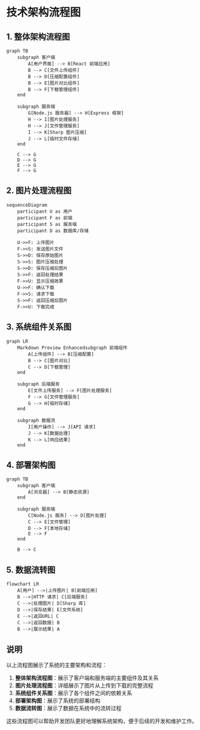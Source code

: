 # 技术架构流程图

## 1. 整体架构流程图

```mermaid
graph TB
    subgraph 客户端
        A[用户界面] --> B[React 前端应用]
        B --> C[文件上传组件]
        B --> D[压缩配置组件]
        B --> E[图片对比组件]
        B --> F[下载管理组件]
    end

    subgraph 服务端
        G[Node.js 服务器] --> H[Express 框架]
        H --> I[图片处理服务]
        H --> J[文件管理服务]
        I --> K[Sharp 图片压缩]
        J --> L[临时文件存储]
    end

    C --> G
    D --> G
    E --> G
    F --> G
```

## 2. 图片处理流程图

```mermaid
sequenceDiagram
    participant U as 用户
    participant F as 前端
    participant S as 服务端
    participant D as 数据库/存储

    U->>F: 上传图片
    F->>S: 发送图片文件
    S->>D: 保存原始图片
    S->>S: 图片压缩处理
    S->>D: 保存压缩后图片
    S->>F: 返回处理结果
    F->>U: 显示压缩效果
    U->>F: 确认下载
    F->>S: 请求下载
    S->>F: 返回压缩后图片
    F->>U: 下载完成
```

## 3. 系统组件关系图

```mermaid
graph LR
    Markdown Preview Enhancedsubgraph 前端组件
        A[上传组件] --> B[压缩配置]
        B --> C[图片对比]
        C --> D[下载管理]
    end

    subgraph 后端服务
        E[文件上传服务] --> F[图片处理服务]
        F --> G[文件管理服务]
        G --> H[临时存储]
    end

    subgraph 数据流
        I[用户操作] --> J[API 请求]
        J --> K[数据处理]
        K --> L[响应结果]
    end
```

## 4. 部署架构图

```mermaid
graph TB
    subgraph 客户端
        A[浏览器] --> B[静态资源]
    end

    subgraph 服务端
        C[Node.js 服务] --> D[图片处理]
        C --> E[文件管理]
        D --> F[本地存储]
        E --> F
    end

    B --> C
```

## 5. 数据流转图

```mermaid
flowchart LR
    A[用户] -->|上传图片| B[前端应用]
    B -->|HTTP 请求| C[后端服务]
    C -->|处理图片| D[Sharp 库]
    D -->|保存结果| E[文件系统]
    E -->|返回URL| C
    C -->|返回数据| B
    B -->|展示结果| A
```

## 说明

以上流程图展示了系统的主要架构和流程：

1. **整体架构流程图**：展示了客户端和服务端的主要组件及其关系
2. **图片处理流程图**：详细展示了图片从上传到下载的完整流程
3. **系统组件关系图**：展示了各个组件之间的依赖关系
4. **部署架构图**：展示了系统的部署结构
5. **数据流转图**：展示了数据在系统中的流转过程

这些流程图可以帮助开发团队更好地理解系统架构，便于后续的开发和维护工作。
